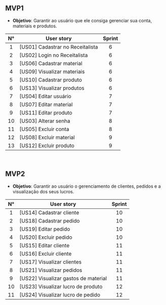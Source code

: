 ## MVP1

 - **Objetivo**: Garantir ao usuário que ele consiga gerenciar sua conta, materiais e produtos. 

N° | User story | Sprint |
:-----:|---------|:----------------------:|
1| [US01] Cadastrar no Receitalista | 6 |
2| [US02] Login no Receitalista | 6 |
3| [US06] Cadastrar material | 6 |
4| [US09] Visualizar materiais | 6 |
5| [US10] Cadastrar produto | 6 |
6| [US13] Visualizar produtos | 6 |
7| [US04] Editar usuário | 7 |
8| [US07] Editar material | 7 |
9| [US11] Editar produto | 7 |
10| [US03] Alterar senha | 8 |
11| [US05] Excluir conta | 8 |
12| [US08] Excluir material | 9 |
13| [US12] Excluir produto | 9 |

<br>

## MVP2

  - **Objetivo**: Garantir ao usuário o gerenciamento de clientes, pedidos e a visualização dos seus lucros.

N° | User story | Sprint |
:-----:|---------|:----------------------:|
1| [US14] Cadastrar cliente | 10 |
2| [US18] Cadastrar pedido | 10 |
3| [US19] Editar pedido | 10 |
4| [US20] Excluir pedido | 10 |
5| [US15] Editar cliente | 11 |
6| [US16] Excluir cliente | 11 |
7| [US17] Visualizar clientes | 11 |
8| [US21] Visualizar pedidos | 11 |
9| [US22] Visualizar gastos de material | 11 |
10| [US23] Visualizar lucro de produto | 12 |
11| [US24] Visualizar lucro de pedido | 12 |
